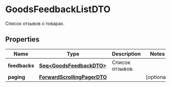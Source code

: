 

# GoodsFeedbackListDTO

Список отзывов о товарах. 

## Properties

Name | Type | Description | Notes
------------ | ------------- | ------------- | -------------
**feedbacks** | [**Seq&lt;GoodsFeedbackDTO&gt;**](GoodsFeedbackDTO.md) | Список отзывов. | 
**paging** | [**ForwardScrollingPagerDTO**](ForwardScrollingPagerDTO.md) |  |  [optional]



